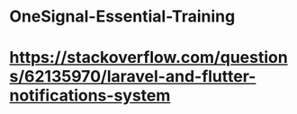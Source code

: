 # OneSignal-Essential-Training
 
# https://stackoverflow.com/questions/62135970/laravel-and-flutter-notifications-system